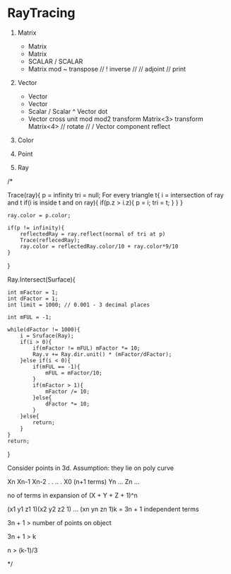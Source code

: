 # RayTracing

1. Matrix
	+ Matrix
	- Matrix
	* SCALAR
	/ SCALAR
	* Matrix
	mod
	~ transpose
//	! inverse	//
//	adjoint		//
	print

2. Vector
	+ Vector
	- Vector
	* Scalar
	/ Scalar
	^ Vector dot
	* Vector cross
	unit
	mod
	mod2
	transform Matrix<3>
	transform Matrix<4>
//	rotate	//
	/ Vector component
	reflect

3. Color

4. Point

5. Ray

/*

Trace(ray){
	p = infinity
	tri = null;
	For every triangle t{
		i = intersection of ray and t
		if(i is inside t and on ray){
			if(p.z > i.z){
				p = i;
				tri = t;
			}
		}
	}

	ray.color = p.color;

	if(p != infinity){
		reflectedRay = ray.reflect(normal of tri at p)
		Trace(reflecedRay);
		ray.color = reflectedRay.color/10 + ray.color*9/10
	}

}

Ray.Intersect(Surface){
	
	int mFactor = 1;
	int dFactor = 1;
	int limit = 1000; // 0.001 - 3 decimal places

	int mFUL = -1;
	
	while(dFactor != 1000){
		i = Sruface(Ray);
		if(i > 0){
			if(mFactor != mFUL) mFactor *= 10;
			Ray.v += Ray.dir.unit() * (mFactor/dFactor);
		}else if(i < 0){
			if(mFUL == -1){
				mFUL = mFactor/10;
			}
			if(mFactor > 1){
				mFactor /= 10;
			}else{
				dFactor *= 10;
			}
		}else{
			return;
		}		
	}
	return;
}









Consider points in 3d.
Assumption: they lie on poly curve

Xn Xn-1 Xn-2 . . .. . X0  (n+1 terms)
Yn ...
Zn ...

no of terms in expansion of (X + Y + Z + 1)^n

(x1 y1 z1 1)(x2 y2 z2 1) ... (xn yn zn 1)k = 3n + 1 independent terms

3n + 1 > number of points on object

3n + 1 > k

n > (k-1)/3




*/